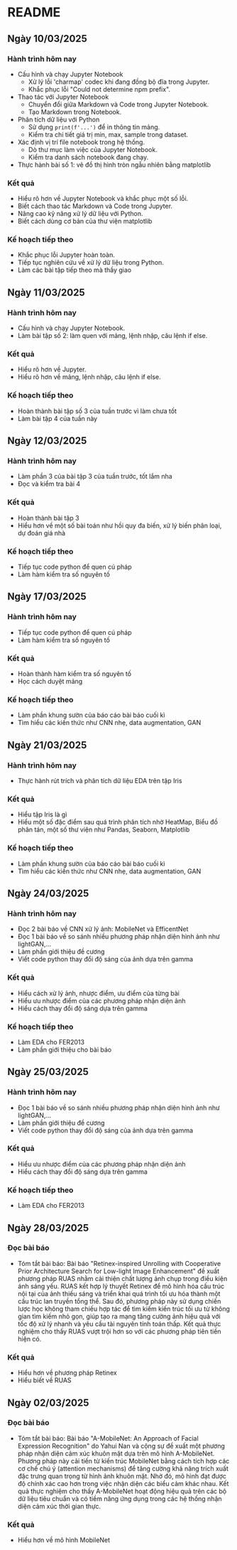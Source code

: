 # README

## Ngày 10/03/2025

### Hành trình hôm nay
- Cấu hình và chạy Jupyter Notebook
  - Xử lý lỗi 'charmap' codec khi đang đồng bộ đĩa trong Jupyter.
  - Khắc phục lỗi "Could not determine npm prefix".
- Thao tác với Jupyter Notebook
  - Chuyển đổi giữa Markdown và Code trong Jupyter Notebook.
  - Tạo Markdown trong Notebook.
- Phân tích dữ liệu với Python
  - Sử dụng `print(f'...')` để in thông tin mảng.
  - Kiểm tra chi tiết giá trị min, max, sample trong dataset.
- Xác định vị trí file notebook trong hệ thống.
  - Dò thư mục làm việc của Jupyter Notebook.
  - Kiểm tra danh sách notebook đang chạy.
- Thực hành bài số 1: vẽ đồ thị hình tròn ngẫu nhiên bằng matplotlib

### Kết quả
- Hiểu rõ hơn về Jupyter Notebook và khắc phục một số lỗi.
- Biết cách thao tác Markdown và Code trong Jupyter.
- Nâng cao kỹ năng xử lý dữ liệu với Python.
- Biết cách dùng cơ bản của thư viện matplotlib

### Kế hoạch tiếp theo
- Khắc phục lỗi Jupyter hoàn toàn.
- Tiếp tục nghiên cứu về xử lý dữ liệu trong Python.
- Làm các bài tập tiếp theo mà thầy giao

## Ngày 11/03/2025

### Hành trình hôm nay
- Cấu hình và chạy Jupyter Notebook.
- Làm bài tập số 2: làm quen với mảng, lệnh nhập, câu lệnh if else.

### Kết quả
- Hiểu rõ hơn về Jupyter.
- Hiểu rõ hơn về mảng, lệnh nhập, câu lệnh if else.

### Kế hoạch tiếp theo
- Hoàn thành bài tập số 3 của tuần trước vì làm chưa tốt
- Làm bài tập 4 của tuần này

## Ngày 12/03/2025

### Hành trình hôm nay
- Làm phần 3 của bài tập 3 của tuần trước, tốt lắm nha
- Đọc và kiểm tra bài 4
### Kết quả
- Hoàn thành bài tập 3
- Hiểu hơn về một số bài toán như hồi quy đa biến, xử lý biến phân loại, dự đoán giá nhà

### Kế hoạch tiếp theo
- Tiếp tục code python để quen cú pháp
- Làm hàm kiểm tra số nguyên tố

## Ngày 17/03/2025

### Hành trình hôm nay
- Tiếp tục code python để quen cú pháp
- Làm hàm kiểm tra số nguyên tố
### Kết quả
- Hoàn thành hàm kiểm tra số nguyên tố
- Học cách duyệt mảng

### Kế hoạch tiếp theo
- Làm phần khung sườn của báo cáo bài báo cuối kì
- Tìm hiểu các kiến thức như CNN nhẹ, data augmentation, GAN

## Ngày 21/03/2025

### Hành trình hôm nay
- Thực hành rút trích và phân tích dữ liệu EDA trên tập Iris
### Kết quả
- Hiểu tập Iris là gì
- Hiểu một số đặc điểm sau quá trình phân tích nhờ HeatMap, Biểu đồ phân tán, một số thư viện như Pandas, Seaborn, Matplotlib

### Kế hoạch tiếp theo
- Làm phần khung sườn của báo cáo bài báo cuối kì
- Tìm hiểu các kiến thức như CNN nhẹ, data augmentation, GAN

## Ngày 24/03/2025

### Hành trình hôm nay
- Đọc 2 bài báo về CNN xử lý ảnh: MobileNet và EfficentNet
- Đọc 1 bài báo về so sánh nhiều phương pháp nhận diện hình ảnh như lightGAN,...
- Làm phần giới thiệu đề cương
- Viết code python thay đổi độ sáng của ảnh dựa trên gamma
### Kết quả
- Hiểu cách xử lý ảnh, nhược điểm, ưu điểm của từng bài
- Hiểu ưu nhược điểm của các phương pháp nhận diện ảnh
- Hiểu cách thay đổi độ sáng dựa trên gamma
### Kế hoạch tiếp theo
- Làm EDA cho FER2013
- Làm phần giới thiệu cho bài báo

## Ngày 25/03/2025

### Hành trình hôm nay
- Đọc 1 bài báo về so sánh nhiều phương pháp nhận diện hình ảnh như lightGAN,...
- Làm phần giới thiệu đề cương
- Viết code python thay đổi độ sáng của ảnh dựa trên gamma
### Kết quả
- Hiểu ưu nhược điểm của các phương pháp nhận diện ảnh
- Hiểu cách thay đổi độ sáng dựa trên gamma
### Kế hoạch tiếp theo
- Làm EDA cho FER2013

## Ngày 28/03/2025
### Đọc bài báo
- Tóm tắt bài báo:
​Bài báo "Retinex-inspired Unrolling with Cooperative Prior Architecture Search for Low-light Image Enhancement" đề xuất phương pháp RUAS nhằm cải thiện chất lượng ảnh chụp trong điều kiện ánh sáng yếu. RUAS kết hợp lý thuyết Retinex để mô hình hóa cấu trúc nội tại của ảnh thiếu sáng và triển khai quá trình tối ưu hóa thành một cấu trúc lan truyền tổng thể. Sau đó, phương pháp này sử dụng chiến lược học không tham chiếu hợp tác để tìm kiếm kiến trúc tối ưu từ không gian tìm kiếm nhỏ gọn, giúp tạo ra mạng tăng cường ảnh hiệu quả với tốc độ xử lý nhanh và yêu cầu tài nguyên tính toán thấp. Kết quả thực nghiệm cho thấy RUAS vượt trội hơn so với các phương pháp tiên tiến hiện có. 
### Kết quả
- Hiểu hơn về phương pháp Retinex
- Hiểu biết về RUAS

## Ngày 02/03/2025
### Đọc bài báo
- Tóm tắt bài báo:
​Bài báo "A-MobileNet: An Approach of Facial Expression Recognition" do Yahui Nan và cộng sự đề xuất một phương pháp nhận diện cảm xúc khuôn mặt dựa trên mô hình A-MobileNet. Phương pháp này cải tiến từ kiến trúc MobileNet bằng cách tích hợp các cơ chế chú ý (attention mechanisms) để tăng cường khả năng trích xuất đặc trưng quan trọng từ hình ảnh khuôn mặt. Nhờ đó, mô hình đạt được độ chính xác cao hơn trong việc nhận diện các biểu cảm khác nhau. Kết quả thực nghiệm cho thấy A-MobileNet hoạt động hiệu quả trên các bộ dữ liệu tiêu chuẩn và có tiềm năng ứng dụng trong các hệ thống nhận diện cảm xúc thời gian thực.
### Kết quả
- Hiểu hơn về mô hình MobileNet